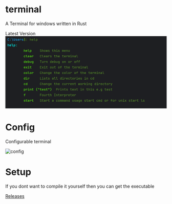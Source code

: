 # terminal
A Terminal for windows written in Rust

Latest Version
<img alt="latest" src="https://github.com/RealViper8/terminal/blob/master/img/latest.png?raw=true">

# Config
Configurable terminal

<img width="155" alt="config" src="https://github.com/RealViper8/terminal/assets/101727162/31023325-1883-4137-bfd6-4412c2a37f2f">

# Setup
If you dont want to compile it yourself then you can get the executable

[Releases](https://github.com/RealViper8/terminal/releases)
